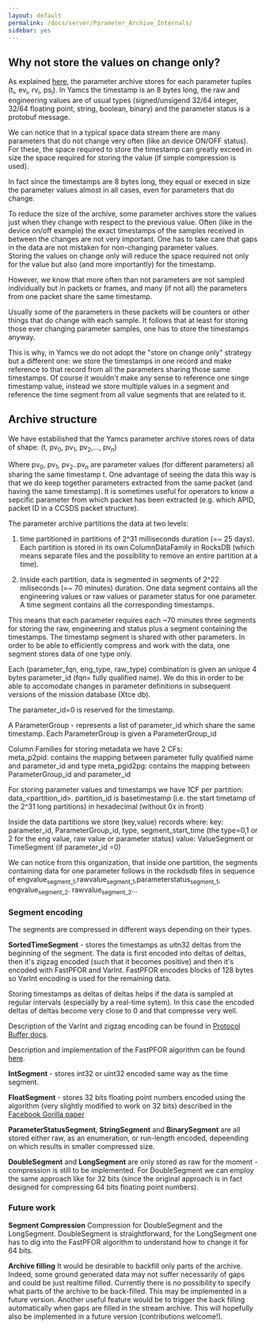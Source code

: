 ```yaml
---
layout: default
permalink: /docs/server/Parameter_Archive_Internals/
sidebar: yes
---
```


## Why not store the values on change only?
As explained [here](../Parameter_Archive), the parameter archive stores for each parameter tuples (t<sub>i</sub>, ev<sub>i</sub>, rv<sub>i</sub>, ps<sub>i</sub>). In Yamcs the timestamp is an 8 bytes long, the raw and engineering values are of usual types (signed/unsigend 32/64 integer, 32/64 floating point, string, boolean, binary) and the parameter status is a protobuf message.

We can notice that in a typical space data stream there are many parameters that do not change very often (like an device ON/OFF status). For these, the space required to store the timestamp can greatly exceed in size the space required for storing the value (if simple compression is used).

In fact since the timestamps are 8 bytes long, they equal or execed in size the parameter values almost in all cases, even for parameters that do change.

To reduce the size of the archive, some parameter archives store the values just when they change with respect to the previous value. Often (like in the device on/off example) the exact timestamps of the samples received in between the changes are not very important. One has to take care that gaps in the data are not mistaken for non-changing parameter values.  
Storing the values on change only will reduce the space required not only for the value but also (and more importantly) for the timestamp.

However, we know that more often than not parameters are not sampled individually but in packets or frames, and many (if not all) the parameters from one packet share the same timestamp.

Usually some of the parameters in these packets will be counters or other things that do change with each sample. It follows that at least for storing those ever changing parameter samples, one has to store the timestamps anyway.

This is why, in Yamcs we do not adopt the "store on change only" strategy but a different one: we store the timestamps in one record and make reference to that record from all the parameters sharing those same timestamps. Of course it wouldn't make any sense to reference one singe timestamp value, instead we store multiple values in a segment and reference the time segment from all value segments that are related to it.

## Archive structure 
We have estabilished that the Yamcs parameter archive stores rows of data of shape:
(t, pv<sub>0</sub>, pv<sub>1</sub>, pv<sub>2</sub>,...,  pv<sub>n</sub>)

Where pv<sub>0</sub>, pv<sub>1</sub>, pv<sub>2</sub>..pv<sub>n</sub> are parameter values (for different parameters) all sharing the same timestamp t. One advantage of seeing the data this way is that we do keep together parameters extracted from the same packet (and having the same timestamp). It is sometimes useful for operators to know a sepcific parameter from which packet has been extracted (e.g. which APID, packet ID in a CCSDS packet structure).

The parameter archive partitions the data at two levels:

1.  time partitioned in partitions of 2^31 milliseconds duration (=~ 25 days). Each partition is stored in its own ColumnDataFamily in RocksDB (which means separate files and the possibility to remove an entire partition at a time).

2. Inside each partition, data is segmented in segments of 2^22 miliseconds (=~ 70 minutes) duration. One data segment contains all the engineering values or raw values or parameter status for one parameter. A time segment contains all the corresponding timestamps. 

This means that each parameter requires each ~70 minutes three segments for storing the raw, engineering and status plus a segment containing the timestamps. The timestamp segment is shared with other parameters. In order to be able to efficiently compress and work with the data, one segment stores data of one type only.

Each (parameter_fqn, eng_type, raw_type) combination is given an unique 4 bytes parameter_id (fqn= fully qualified name). We do this in order to be able to accomodate changes in parameter definitions in subsequent versions of the mission database (Xtce db).

The parameter_id=0 is reserved for the timestamp.

A ParameterGroup - represents a list of parameter_id which share the same timestamp.
Each ParameterGroup is given a ParameterGroup_id


Column Families
 for storing metadata we have 2 CFs:  
   meta_p2pid:  contains the mapping between parameter fully qualified name and parameter_id and type
   meta_pgid2pg: contains the mapping between ParameterGroup_id and parameter_id
 
For storing parameter values and timestamps we have 1CF per partition: data_<partition_id>.
partition_id is basetimestamp (i.e. the start timetamp of the 2^31 long partitions) in hexadecimal (without 0x in front)

Inside the data partitions we store (key,value) records where:
  key: parameter_id, ParameterGroup_id, type, segment_start_time (the type=0,1 or 2 for the eng value, raw value or parameter status)
  value: ValueSegment or TimeSegment (if parameter_id =0)
      
We can notice from this organization, that inside one partition, the segments containing data for one parameter follows in the rockdsdb files in sequence of engvalue<sub>segment_1</sub>,rawvalue<sub>segment_1</sub>,parameterstatus<sub>segment_1</sub>, engvalue<sub>segment_2</sub>. rawvalue<sub>segment_2</sub>...
      

### Segment encoding
The segments are compressed in different ways depending on their types.

**SortedTimeSegment** - stores the timestamps as uitn32 deltas from the beginning of the segment. The data is first encoded into deltas of deltas, then it's zigzag encoded (such that it becomes positive) and then it's encoded with FastPFOR and VarInt. FastPFOR encodes blocks of 128 bytes so VarInt encoding is used for the remaining data.

Storing timestamps as deltas of deltas helps if the data is sampled at regular intervals (especially by a real-time sytem). In this case the encoded deltas of deltas become very close to 0 and that compresse very well.

Description of the VarInt and zigzag encoding can be found in [Protocol Buffer docs](https://developers.google.com/protocol-buffers/docs/encoding).

Description and implementation of the FastPFOR algorithm can be found [here](https://github.com/lemire/JavaFastPFOR).

**IntSegment** - stores int32 or uint32 encoded same way as the time segment.

**FloatSegment** - stores 32 bits floating point numbers encoded using the algorithm (very slightly modified to work on 32 bits) described in the [Facebook Gorilla paper](http://www.vldb.org/pvldb/vol8/p1816-teller.pdf)

**ParameterStatusSegment**, **StringSegment** and **BinarySegment** are all stored either raw, as an enumeration, or run-length encoded, depeending on which results in smaller compressed size.

**DoubleSegment** and **LongSegment** are only stored as raw for the moment - compression is still to be implemented. For DoubleSegment we can employ the same approach like for 32 bits (since the original approach is in fact designed for compressing 64 bits floating point numbers).


### Future work
**Segment Compression**
Compression for DoubleSegment and the LongSegment. DoubleSegment is straightforward, for the LongSegment one has to dig into the FastPFOR algorithm to understand how to change it for 64 bits.

**Archive filling**
It would be desirable to backfill only parts of the archive. Indeed, some ground generated data may not suffer necessarily of gaps and could be just realtime filled. Currently there is no possibility to specify what parts of the archive to be back-filled. This may be implemented in a future version.
Another useful feature would be to trigger the back filling automatically when gaps are filled in the stream archive. This will hopefully also be implemented in a future version  (contributions welcome!).
